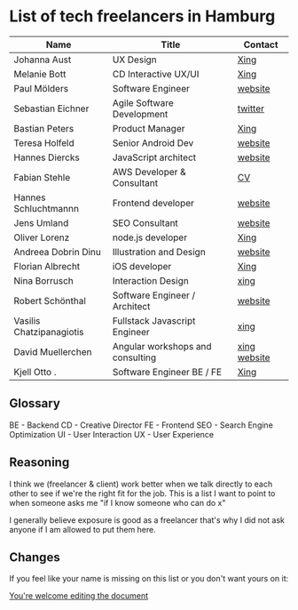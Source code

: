 # List of tech freelancers in Hamburg

| Name                 | Title                      | Contact                                                    |
| -------------------- | -------------------------- | ---------------------------------------------------------- |
| Johanna Aust         | UX Design                  | [Xing](https://www.xing.com/profile/Johanna_Aust)          |
| Melanie Bott         | CD Interactive UX/UI       | [Xing](https://www.xing.com/profile/Melanie_Bott4)         |
| Paul Mölders         | Software Engineer          | [website](https://www.p0wl.space/)                         |
| Sebastian Eichner    | Agile Software Development | [twitter](https://twitter.com/stdout)                      |
| Bastian Peters       | Product Manager            | [Xing](https://www.xing.com/profile/Bastian_Peters10)      |
| Teresa Holfeld       | Senior Android Dev         | [website](https://teresaholfeld.com/)                      |
| Hannes Diercks       | JavaScript architect       | [website](https://xiphe.github.io/)                        |
| Fabian Stehle        | AWS Developer & Consultant | [CV](cv.fstehle.com)                                       |
| Hannes Schluchtmannn | Frontend developer         | [website](https://hannesschluchtmann.com/)                 |
| Jens Umland          | SEO Consultant             | [website](http://jumland.de/)                              |
| Oliver Lorenz        | node.js developer          | [Xing](https://www.xing.com/profile/Oliver_Lorenz29/cv)    |
| Andreea Dobrin Dinu  | Illustration and Design    | [website](http://summerkidworks.com/)                      |
| Florian Albrecht     | iOS developer              | [Xing](https://www.xing.com/profile/Florian_Albrecht10/cv) |
| Nina Borrusch        | Interaction Design         | [xing](https://www.xing.com/profile/Nina_Borrusch/)        |
| Robert Schönthal     | Software Engineer / Architect | [website](https://digitalkaoz.net)                      |
| Vasilis Chatzipanagiotis | Fullstack Javascript Engineer | [xing](https://www.xing.com/profile/Vasilis_Chatzipanagiotis) |
| David Muellerchen    | Angular workshops and consulting | [xing](https://www.xing.com/profile/David_Muellerchen) [website](https://webdave.de) | 
| Kjell Otto .         | Software Engineer BE / FE  | [Xing](https://www.xing.com/profile/Kjell_Otto/cv)        |

## Glossary

BE - Backend
CD - Creative Director 
FE - Frontend
SEO - Search Engine Optimization
UI - User Interaction
UX - User Experience

## Reasoning

I think we (freelancer & client) work better when we talk directly to each other to see if we're the right fit for the job. This is a list I want to point to when someone asks me "if I know someone who can do x"

I generally believe exposure is good as a freelancer that's why I did not ask anyone if I am allowed to put them here.

## Changes

If you feel like your name is missing on this list or you don't want yours on it:

[You're welcome editing the document](https://github.com/lassediercks/list-of-tech-freelancers-in-hamburg/edit/master/readme.md)
